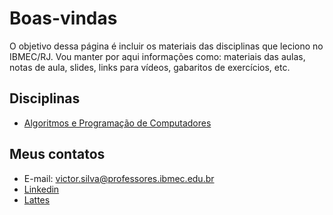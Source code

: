 # Boas-vindas

O objetivo dessa página é incluir os materiais das disciplinas que leciono no IBMEC/RJ. Vou manter por aqui informações como: materiais das aulas, notas de aula, slides, links para vídeos, gabaritos de exercícios, etc.

## Disciplinas

* [Algoritmos e Programação de Computadores](/courses/algprog.md)

## Meus contatos

* E-mail: <victor.silva@professores.ibmec.edu.br>
* [Linkedin](https://www.linkedin.com/in/victormachadodasilva/)
* [Lattes](http://lattes.cnpq.br/1584907276781609)
